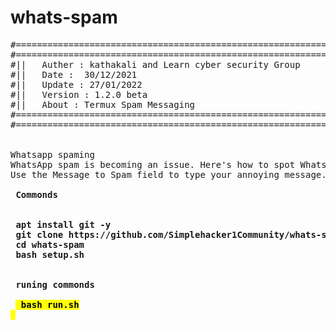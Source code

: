 # whats-spam
<pre>
#==============================================================>
#==============================================================>
#||   Auther : kathakali and Learn cyber security Group      ||
#||   Date :  30/12/2021                                     ||
#||   Update : 27/01/2022                                    ||
#||   Version : 1.2.0 beta                                   ||
#||   About : Termux Spam Messaging                          ||
#==============================================================>
#==============================================================>


Whatsapp spaming
WhatsApp spam is becoming an issue. Here's how to spot WhatsApp dangers and what you can do to stay safe and secure.
Use the Message to Spam field to type your annoying message. The free version of WhatsApp

<b> Commonds


 apt install git -y
 git clone https://github.com/Simplehacker1Community/whats-spam
 cd whats-spam
 bash setup.sh
 
 
 runing commonds
  
 <mark> bash run.sh
 
